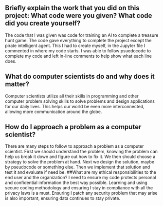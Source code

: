 ## Briefly explain the work that you did on this project: What code were you given? What code did you create yourself?
The code that I was given was code for training an AI to complete a treasure hunt game. The code gave everything to complete the project except the pirate intelligent agent. This I had to create myself, in the Jupyter file I commented in where my code starts. I was able to follow psuedocode to complete my code and left in-line comments to help show what each line does.
## What do computer scientists do and why does it matter?
Computer scientists utilize all their skills in programming and other computer problem solving skills to solve problems and design applications for our daily lives. This helps our world be even more interconnected, allowing more communication around the globe.
## How do I approach a problem as a computer scientist?
There are many steps to follow to approach a problem as a computer scientist. First we should understand the problem, knowing the problem can help us break it down and figure out how to fix it. We then should choose a strategy to solve the problem at hand. Next we design the solution, maybe by pseudocode or something else. Then we implement that solution and test it and evaluate if need be.
##What are my ethical responsibilities to the end user and the organization?
I need to ensure my code protects personal and confidential information the best way possible. Learning and using secure coding methodology and ensuring I stay in compliance with all the privacy laws is a must. Ensuring I patch any security problem that may arise is also important, ensuring data continues to stay private.
